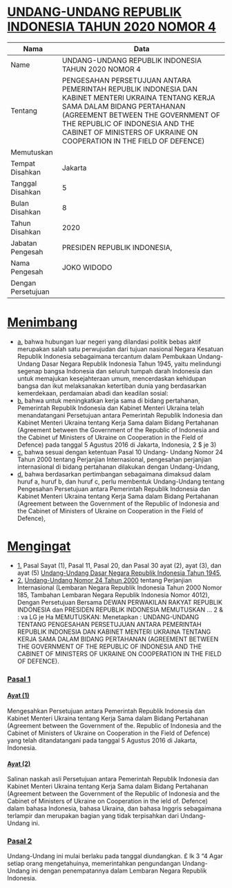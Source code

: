 # [UNDANG-UNDANG REPUBLIK INDONESIA TAHUN 2020 NOMOR 4](http://example.org/legal/peraturan/uu/2020/4)

| Nama | Data |
| ------ | ----- |
|Name|UNDANG-UNDANG REPUBLIK INDONESIA TAHUN 2020 NOMOR 4|
|Tentang| PENGESAHAN PERSETUJUAN ANTARA PEMERINTAH REPUBLIK INDONESIA DAN KABINET MENTERI UKRAINA TENTANG KERJA SAMA DALAM BIDANG PERTAHANAN (AGREEMENT BETWEEN THE GOVERNMENT OF THE REPUBLIC OF INDONESIA AND THE CABINET OF MINISTERS OF UKRAINE ON COOPERATION IN THE FIELD OF DEFENCE)|
|Memutuskan||
|Tempat Disahkan|Jakarta|
|Tanggal Disahkan|5|
|Bulan Disahkan|8|
|Tahun Disahkan|2020|
|Jabatan Pengesah|PRESIDEN REPUBLIK INDONESIA,|
|Nama Pengesah|JOKO WIDODO|
|Dengan Persetujuan||
# [Menimbang](http://example.org/legal/peraturan/uu/2020/4/menimbang)

* [a.](http://example.org/legal/peraturan/uu/2020/4/menimbang/huruf/a) bahwa hubungan luar negeri yang dilandasi politik bebas aktif merupakan salah satu perwujudan dari tujuan nasional Negara Kesatuan Republik Indonesia sebagaimana tercantum dalam Pembukaan Undang- Undang Dasar Negara Republik Indonesia Tahun 1945, yaitu melindungi segenap bangsa Indonesia dan seluruh tumpah darah Indonesia dan untuk memajukan kesejahteraan umum, mencerdaskan kehidupan bangsa dan ikut melaksanakan ketertiban dunia yang berdasarkan kemerdekaan, perdamaian abadi dan keadilan sosial:
* [b.](http://example.org/legal/peraturan/uu/2020/4/menimbang/huruf/b) bahwa untuk meningkatkan kerja sama di bidang pertahanan, Pemerintah Republik Indonesia dan Kabinet Menteri Ukraina telah menandatangani Persetujuan antara Pemerintah Republik Indonesia dan Kabinet Menteri Ukraina tentang Kerja Sama dalam Bidang Pertahanan (Agreement between the Government of the Republic of Indonesia and the Cabinet uf Ministers of Ukraine on Cooperation in the Field of Defence) pada tanggal 5 Agustus 2016 di Jakarta, Indonesia, 2 $ je 3)
* [c.](http://example.org/legal/peraturan/uu/2020/4/menimbang/huruf/c) bahwa sesuai dengan ketentuan Pasal 10 Undang- Undang Nomor 24 Tahun 2000 tentang Perjanjian Internasional, pengesahan perjanjian internasional di bidang pertahanan dilakukan dengan Undang-Undang,
* [d.](http://example.org/legal/peraturan/uu/2020/4/menimbang/huruf/d) bahwa berdasarkan pertimbangan sebagaimana dimaksud dalam huruf a, huruf b, dan huruf c, perlu membentuk Undang-Undang tentang Pengesahan Persetujuan antara Pemerintah Republik Indonesia dan Kabinet Menteri Ukraina tentang Kerja Sama dalam Bidang Pertahanan (Agreement between the Government of the Republic of Indonesia and the Cabinet of Ministers of Ukraine on Cooperation in the Field of Defence),
# [Mengingat](http://example.org/legal/peraturan/uu/2020/4/mengingat)

* [1.](http://example.org/legal/peraturan/uu/2020/4/mengingat/huruf/0001) Pasal Sayat (1), Pasal 11, Pasal 20, dan Pasal 30 ayat (2), ayat (3), dan ayat (5) [Undang-Undang Dasar Negara Republik Indonesia Tahun 1945](http://example.org/legal/peraturan/uu),
* [2.](http://example.org/legal/peraturan/uu/2020/4/mengingat/huruf/0002) [Undang-Undang Nomor 24 Tahun 2000](http://example.org/legal/peraturan/uu/2000/24) tentang Perjanjian Internasional (Lembaran Negara Republik Indonesia Tahun 2000 Nomor 185, Tambahan Lembaran Negara Republik Indonesia Nomor 4012), Dengan Persetujuan Bersama DEWAN PERWAKILAN RAKYAT REPUBLIK INDONESIA dan PRESIDEN REPUBLIK INDONESIA MEMUTUSKAN ... 2 & : va LG je Ha MEMUTUSKAN: Menetapkan : UNDANG-UNDANG TENTANG PENGESAHAN PERSETUJUAN ANTARA PEMERINTAH REPUBLIK INDONESIA DAN KABINET MENTERI UKRAINA TENTANG KERJA SAMA DALAM BIDANG PERTAHANAN (AGREEMENT BETWEEN THE GOVERNMENT OF THE REPUBLIC OF INDONESIA AND THE CABINET OF MINISTERS OF UKRAINE ON COOPERATION IN THE FIELD OF DEFENCE).

### [Pasal 1](http://example.org/legal/peraturan/uu/2020/4/pasal/0001)

#### [Ayat (1)](http://example.org/legal/peraturan/uu/2020/4/pasal/0001/versi/20200805/ayat/0001)
Mengesahkan Persetujuan antara Pemerintah Republik Indonesia dan Kabinet Menteri Ukraina tentang Kerja Sama dalam Bidang Pertahanan (Agreement between the Government of the. Republic of Indonesia and the Cabinet of Ministers of Ukraine on Cooperation in the Field of Defence) yang telah ditandatangani pada tanggal 5 Agustus 2016 di Jakarta, Indonesia.

#### [Ayat (2)](http://example.org/legal/peraturan/uu/2020/4/pasal/0001/versi/20200805/ayat/0002)
Salinan naskah asli Persetujuan antara Pemerintah Republik Indonesia dan Kabinet Menteri Ukraina tentang Kerja Sama dalam Bidang Pertahanan (Agreement between the Government of the Republic of Indonesia and the Cabinet of Ministers of Ukraine on Cooperation in the ield of. Defence) dalam bahasa Indonesia, bahasa Ukraina, dan bahasa Inggris sebagaimana terlampir dan merupakan bagian yang tidak terpisahkan dari Undang- Undang ini.


### [Pasal 2](http://example.org/legal/peraturan/uu/2020/4/pasal/0002)
Undang-Undang ini mulai berlaku pada tanggal diundangkan. £ Ik 3 “4 Agar setiap orang mengetahuinya, memerintahkan pengundangan Undang-Undang ini dengan penempatannya dalam Lembaran Negara Republik Indonesia.
